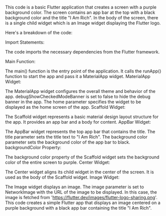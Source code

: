 This code is a basic Flutter application that creates a screen with a purple background color. The screen contains an app bar at the top with a black background color and the title "I Am Rich". In the body of the screen, there is a single child widget which is an Image widget displaying the Flutter logo.
 
Here's a breakdown of the code:

Import Statements:

The code imports the necessary dependencies from the Flutter framework.

Main Function:

The main() function is the entry point of the application.
It calls the runApp() function to start the app and pass it a MaterialApp widget.
MaterialApp Widget:

The MaterialApp widget configures the overall theme and behavior of the app.
debugShowCheckedModeBanner is set to false to hide the debug banner in the app.
The home parameter specifies the widget to be displayed as the home screen of the app.
Scaffold Widget:

The Scaffold widget represents a basic material design layout structure for the app.
It provides an app bar and a body for content.
AppBar Widget:

The AppBar widget represents the top app bar that contains the title.
The title parameter sets the title text to "I Am Rich".
The background color parameter sets the background color of the app bar to black.
backgroundColor Property:

The background color property of the Scaffold widget sets the background color of the entire screen to purple.
Center Widget:

The Center widget aligns its child widget in the center of the screen.
It is used as the body of the Scaffold widget.
Image Widget:

The Image widget displays an image.
The image parameter is set to NetworkImage with the URL of the image to be displayed.
In this case, the image is fetched from 'https://flutter.dev/images/flutter-logo-sharing.png'.
This code creates a simple Flutter app that displays an image centered on a purple background with a black app bar containing the title "I Am Rich".
